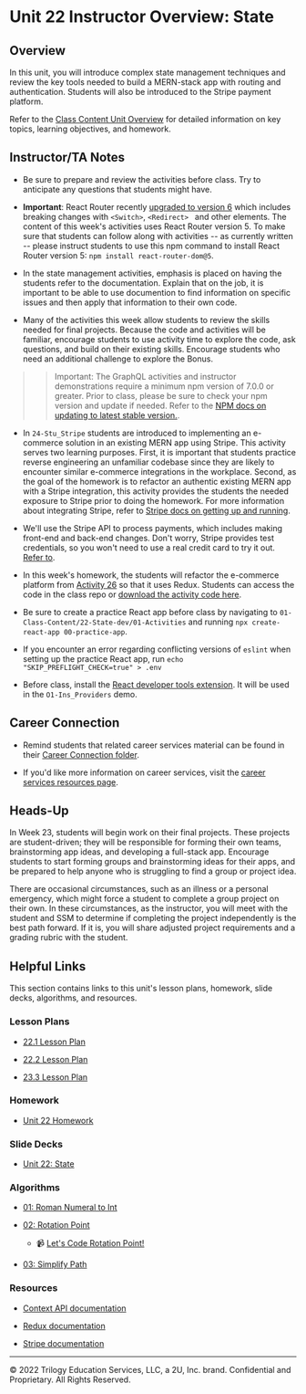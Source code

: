 # Unit 22 Instructor Overview: State

## Overview

In this unit, you will introduce complex state management techniques and review the key tools needed to build a MERN-stack app with routing and authentication. Students will also be introduced to the Stripe payment platform.

Refer to the [Class Content Unit Overview](../../../01-Class-Content/22-State/README.md) for detailed information on key topics, learning objectives, and homework.

## Instructor/TA Notes

* Be sure to prepare and review the activities before class. Try to anticipate any questions that students might have.

* **Important**: React Router recently [upgraded to version 6](https://reactrouter.com/docs/en/v6/upgrading/v5#upgrade-to-react-router-v6) which includes breaking changes with `<Switch>`, `<Redirect> ` and other elements. The content of this week's activities uses React Router version 5. To make sure that students can follow along with activities -- as currently written -- please instruct students to use this npm command to install React Router version 5: `npm install react-router-dom@5`.

* In the state management activities, emphasis is placed on having the students refer to the documentation. Explain that on the job, it is important to be able to use documention to find information on specific issues and then apply that information to their own code.

* Many of the activities this week allow students to review the skills needed for final projects. Because the code and activities will be familiar, encourage students to use activity time to explore the code, ask questions, and build on their existing skills. Encourage students who need an additional challenge to explore the Bonus.

>> Important: The GraphQL activities and instructor demonstrations require a minimum npm version of 7.0.0 or greater. Prior to class, please be sure to check your npm version and update if needed. Refer to the [NPM docs on updating to latest stable version.](https://docs.npmjs.com/try-the-latest-stable-version-of-npm).

* In `24-Stu_Stripe` students are introduced to implementing an e-commerce solution in an existing MERN app using Stripe. This activity serves two learning purposes. First, it is important that students practice reverse engineering an unfamiliar codebase since they are likely to encounter similar e-commerce integrations in the workplace. Second, as the goal of the homework is to refactor an authentic existing MERN app with a Stripe integration, this activity provides the students the needed exposure to Stripe prior to doing the homework. For more information about integrating Stripe, refer to [Stripe docs on getting up and running](https://stripe.com/docs/development/quickstart).

* We'll use the Stripe API to process payments, which includes making front-end and back-end changes. Don't worry, Stripe provides test credentials, so you won't need to use a real credit card to try it out. [Refer to](https://stripe.com/docs/testing).

* In this week's homework, the students will refactor the e-commerce platform from [Activity 26](../../../01-Class-Content/22-State/01-Activities/26-Stu_Actions-Reducers/Unsolved) so that it uses Redux. Students can access the code in the class repo or [download the activity code here](https://static.fullstack-bootcamp.com/fullstack-ground/unit-22/26-Stu_Actions-Reducers.zip).

* Be sure to create a practice React app before class by navigating to `01-Class-Content/22-State-dev/01-Activities` and running `npx create-react-app 00-practice-app`.

* If you encounter an error regarding conflicting versions of `eslint` when setting up the practice React app, run `echo "SKIP_PREFLIGHT_CHECK=true" > .env`

* Before class, install the [React developer tools extension](https://chrome.google.com/webstore/detail/react-developer-tools/fmkadmapgofadopljbjfkapdkoienihi). It will be used in the `O1-Ins_Providers` demo.

## Career Connection

* Remind students that related career services material can be found in their [Career Connection folder](../../../01-Class-Content/22-State/04-Career-Connection/README.md).

* If you'd like more information on career services, visit the [career services resources page](https://careernetwork.2u.com/?utm_medium=Academics&utm_source=boot_camp/).

## Heads-Up

In Week 23, students will begin work on their final projects. These projects are student-driven; they will be responsible for forming their own teams, brainstorming app ideas, and developing a full-stack app. Encourage students to start forming groups and brainstorming ideas for their apps, and be prepared to help anyone who is struggling to find a group or project idea.

There are occasional circumstances, such as an illness or a personal emergency, which might force a student to complete a group project on their own. In these circumstances, as the instructor, you will meet with the student and SSM to determine if completing the project independently is the best path forward. If it is, you will share adjusted project requirements and a grading rubric with the student.

## Helpful Links

This section contains links to this unit's lesson plans, homework, slide decks, algorithms, and resources.

### Lesson Plans

  * [22.1 Lesson Plan](./01-Intro-State/22.1-LESSON-PLAN.md)

  * [22.2 Lesson Plan](./02-MERN-Review/22.2-LESSON-PLAN.md)

  * [23.3 Lesson Plan](./03-MERN-Redux/22.3-LESSON-PLAN.md)

### Homework

  * [Unit 22 Homework](../../../01-Class-Content/22-State/02-Homework)

### Slide Decks

  * [Unit 22: State](https://docs.google.com/presentation/d/1j5Y-MLor_nfMfQA3Znt_MOTRPAVRbsRFGFFt38iN6p4/edit?usp=sharing)

### Algorithms

  * [01: Roman Numeral to Int](../../../01-Class-Content/22-State/03-Algorithms/01-roman-to-int)

  * [02: Rotation Point](../../../01-Class-Content/22-State/03-Algorithms/02-rotation-point)

    * 📹 [Let's Code Rotation Point!](https://2u-20.wistia.com/medias/92nkaslwg8)

  * [03: Simplify Path](../../../01-Class-Content/22-State/03-Algorithms/03-simplify-path)

### Resources

  * [Context API documentation](https://reactjs.org/docs/context.html)

  * [Redux documentation](https://redux.js.org/)

  * [Stripe documentation](https://stripe.com/docs)

---
© 2022 Trilogy Education Services, LLC, a 2U, Inc. brand. Confidential and Proprietary. All Rights Reserved.
